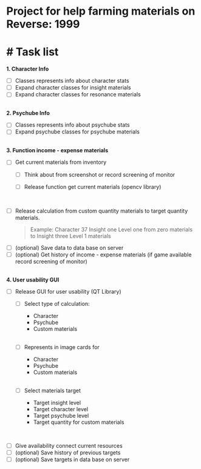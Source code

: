 # Project for help farming materials on Reverse: 1999

# # **Task list**
**1. Character Info**

- [ ] Classes represents info about character stats
- [ ] Expand character classes for insight materials
- [ ] Expand character classes for resonance materials
</br></br>

**2. Psychube Info**

- [ ] Classes represents info about psychube stats
- [ ] Expand psychube classes for psychube materials
</br></br>

**3. Function income - expense materials**
- [ ] Get current materials from inventory
  
  - [ ] Think about from screenshot or record screening of monitor
  
  - [ ] Release function get current materials (opencv library)

</br>

- [ ] Release calculation from custom quantity materials to target quantity materials.
  > Example: Character 37 Insight one Level one from zero materials to Insight three Level 1 materials
- [ ] (optional) Save data to data base on server
- [ ] (optional) Get history of income - expense materials (if game available record screening of monitor)
</br></br>

**4. User usability GUI**
- [ ] Release GUI for user usability (QT Library)


  - [ ] Select type of calculation:
  
    - Character
    - Psychube
    - Custom materials

  </br>
  
  - [ ] Represents in image cards for

    - Character
    - Psychube
    - Custom materials
  
  </br>

  - [ ] Select materials target

    - Target insight level
    - Target character level
    - Target psychube level
    - Target quantity for custom materials
   
</br>

  - [ ] Give availability connect current resources   
  - [ ] (optional) Save history of previous targets 
  - [ ] (optional) Save targets in data base on server 